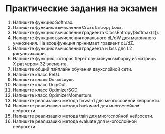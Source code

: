 # Практические задания на экзамен

1. Напишите функцию Softmax. 
2. Напишите функцию вычисления Cross Entropy Loss.
3. Напишите функцию вычисление градиента CrossEntropy(Softmax(z)). 
4. Напишите функцию вычисления локального dL/dW для матричного умножения. На вход функция принимает градиент dL/dZ. 
5. Напишите функцию вычисления градиента и loss для L2 регуляризации. 
6. Напишите функцию, которая берет случайную выборку из матрицы X размером 32 элемента. 
7. Напишите общий пайплайн обучения двухслойной сети.
8. Напишите класс ReLU.
9. Напишите класс DenseLayer.
10. Напишите класс DropOut.
11. Напишите класс OptimizerSGD.
12. Напишите класс OptimizerMomentum.
13. Напишите реализацию метода forward для многослойной нейросети.
14. Напишите реализацию метода backward для многослойной нейросети.
15. Напишите реализацию метода train для многослойной нейросети.
16. Напишите реализацию метода evaluate для многослойной нейросети.
